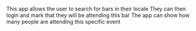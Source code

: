 This app allows the user to search for bars in their locale
They can then login and mark that they will be attending this bar
The app can show how many people are attending this specific event
